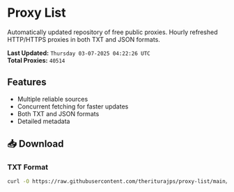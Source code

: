 # Proxy List

Automatically updated repository of free public proxies. Hourly refreshed HTTP/HTTPS proxies in both TXT and JSON formats.

**Last Updated:** `Thursday 03-07-2025 04:22:26 UTC`  
**Total Proxies:** `40514`

## Features
- Multiple reliable sources
- Concurrent fetching for faster updates
- Both TXT and JSON formats
- Detailed metadata

## 📥 Download

### TXT Format
```bash
curl -O https://raw.githubusercontent.com/theriturajps/proxy-list/main/proxies.txt